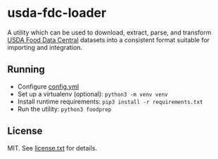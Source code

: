 # usda-fdc-loader

A utility which can be used to download, extract, parse, and transform [USDA Food Data Central](https://fdc.nal.usda.gov) datasets into a consistent format suitable for importing and integration.

## Running

* Configure [config.yml](config.yml)
* Set up a virtualenv (optional): `python3 -m venv venv`
* Install runtime requirements: `pip3 install -r requirements.txt`
* Run the utility: `python3 foodprep`

## License

MIT. See [license.txt](license.txt) for details.
